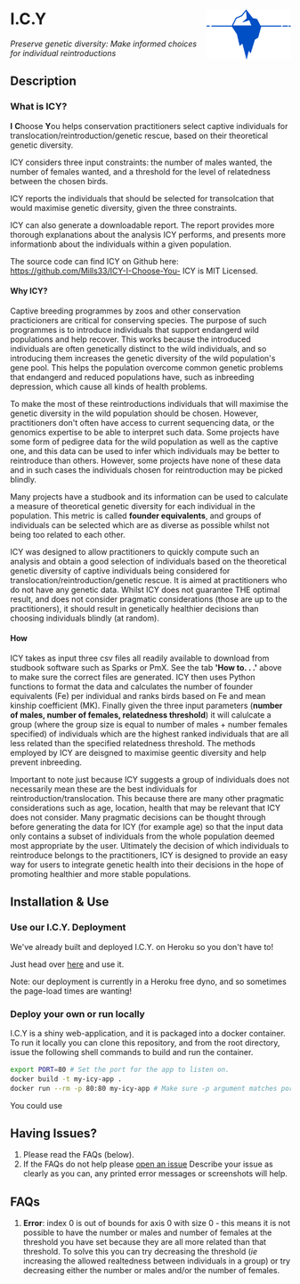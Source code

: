 # <img src="Images/logo.png" width="30%" align="right" /> I.C.Y

*Preserve genetic diversity: Make informed choices for individual reintroductions*

## Description

### What is ICY?

**I** **C**hoose **Y**ou helps conservation practitioners select captive individuals for 
translocation/reintroduction/genetic rescue, based on their theoretical genetic diversity.

ICY considers three input constraints: the number of males wanted, the number of females wanted, 
and a threshold for the level of relatedness between the chosen birds. 

ICY reports the individuals that should be selected for transolcation that would maximise
genetic diversity, given the three constraints.

ICY can also generate a downloadable report. The report provides more thorough explanations
about the analysis ICY performs, and presents more informationb about the individuals within a given population.

The source code can find ICY on Github here: https://github.com/Mills33/ICY-I-Choose-You-
ICY is MIT Licensed.


#### Why ICY?

Captive breeding programmes by zoos and other conservation practicioners are critical for 
conserving species.
The purpose of such programmes is to introduce individuals that support endangerd wild 
populations and help recover. This works because the introduced individuals are often 
genetically  distinct to the wild individuals, and so introducing them increases the
genetic diversity of the wild population's gene pool. This helps the population overcome common 
genetic problems that endangerd and reduced populations have, such as inbreeding depression,
which cause all kinds of health problems.

To make the most of these reintroductions individuals that will maximise the genetic diversity
in the wild population should be chosen. However, practitioners don't often have access to 
current sequencing data, or the genomics expertise to be able to interpret such data.
Some projects have some form of pedigree data for the wild population as well as the captive
one, and this data can be used to infer which individuals may be better to reintroduce than others.
However, some projects have none of these data and in such cases the individuals chosen for reintroduction may be picked blindly. 

Many projects have a studbook and its information can be used to calculate a measure of 
theoretical genetic diversity for each individual in the population.
This metric is called **founder equivalents**, and groups of individuals can be selected
which are as diverse as possible whilst not being too related to each other.

ICY was designed to allow practitioners to quickly compute such an analysis and obtain a good
selection of individuals based on the theoretical genetic diversity of captive individuals
being considered for translocation/reintroduction/genetic rescue.
It is aimed at practitioners who do not have any genetic data.
Whilst ICY does not guarantee THE optimal result, and does not consider pragmatic considerations 
(those are up to the practitioners), it should result in genetically healthier decisions than 
choosing individuals blindly (at random).


#### How

ICY takes as input three csv files all readily available to download from studbook software such
as Sparks or PmX.
See the tab **'How to. . .'** above to make sure the correct files are generated.
ICY then uses Python functions to format the data and calculates the number of founder
equivalents (Fe) per individual and ranks birds based on Fe and mean kinship coefficient (MK).
Finally given the three input parameters (**number of males, number of females, relatedness
threshold**) it will calulcate a group (where the group size is equal to number of males + number
females specified) of individuals which are the highest ranked individuals that are all less
related than the specified relatedness threshold. The methods employed by ICY are deisgned to
maximise geentic diversity and help prevent inbreeding. 

Important to note just because ICY suggests a group of individuals does not necessarily mean these are the best individuals for reintroduction/translocation. This because there are many
other pragmatic considerations such as age, location, health that may be relevant that ICY does
not consider. Many pragmatic decisions can be thought through before generating the data for ICY
(for example age) so that the input data only contains a subset of individuals from the whole
population deemed most appropriate by the user. Ultimately the decision of which individuals to
reintroduce belongs to the practitioners, ICY is designed to provide an easy way for users to
integrate genetic health into their decisions in the hope of promoting healthier and more stable
populations.


## Installation & Use

### Use our I.C.Y. Deployment

We've already built and deployed I.C.Y. on Heroku so you don't have to!

Just head over [here](https://dry-caverns-77518.herokuapp.com/) and use it.

Note: our deployment is currently in a Heroku free dyno, and so sometimes the page-load
times are wanting!

### Deploy your own or run locally

I.C.Y is a shiny web-application, and it is packaged into a docker container.
To run it locally you can clone this repository, and from the root directory, issue
the following shell commands to build and run the container.

```sh
export PORT=80 # Set the port for the app to listen on.
docker build -t my-icy-app .
docker run --rm -p 80:80 my-icy-app # Make sure -p argument matches port set above.
```

You could use


## Having Issues?

1. Please read the FAQs (below).
2. If the FAQs do not help please [open an issue](https://github.com/Mills33/ICY/issues)
   Describe your issue as clearly as you can, any printed error messages or screenshots will
   help.


## FAQs

1. **Error**: index 0 is out of bounds for axis 0 with size 0 - this means it is not possible to
have the number or males and number of females at the threshold you have set because they are all
more related than that threshold. To solve this you can try decreasing the threshold (*ie*
increasing the allowed realtedness between individuals in a group) or try decreasing either the
number or males and/or the number of females.
